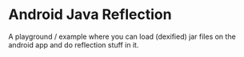 # Android Java Reflection
A playground / example where you can load (dexified) jar files on the android app and do reflection stuff in it.
